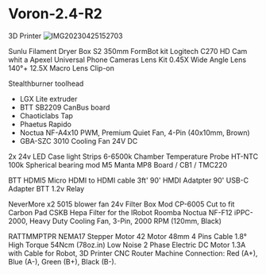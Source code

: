 # Voron-2.4-R2
3D Printer
![IMG20230425152703](https://github.com/baz-snow-ss/Voron-2.4-R2/assets/99566898/d70d49a9-5046-4459-ac16-60790c98a5e6)

Sunlu Filament Dryer Box S2
350mm FormBot kit
Logitech C270 HD Cam whit a Apexel Universal Phone Cameras Lens Kit 0.45X Wide Angle Lens 140°+ 12.5X Macro Lens Clip-on

Stealthburner toolhead
 - LGX Lite extruder
 - BTT SB2209 CanBus board
 - Chaoticlabs Tap
 - Phaetus Rapido
 - Noctua NF-A4x10 PWM, Premium Quiet Fan, 4-Pin (40x10mm, Brown)
 - GBA-SZC 3010 Cooling Fan 24V DC
  
2x 24v LED Case light Strips 6-6500k
Chamber Temperature Probe HT-NTC 100k
Spherical bearing mod M5
Manta MP8 Board / CB1 / TMC220

BTT HDMI5
Micro HDMI to HDMI cable 3ft'
90' HMDI Adatpter
90' USB-C Adapter
BTT 1.2v Relay

NeverMore x2 5015 blower fan 24v
Filter Box Mod
CP-6005 Cut to fit Carbon Pad
CSKB Hepa Filter for the IRobot Roomba 
Noctua NF-F12 iPPC-2000, Heavy Duty Cooling Fan, 3-Pin, 2000 RPM (120mm, Black)


RATTMMPTPR NEMA17 Stepper Motor 42 Motor 48mm 4 Pins Cable 1.8° High Torque 54Ncm (78oz.in) Low Noise 2 Phase Electric DC Motor 1.3A with Cable for Robot, 3D Printer CNC Router Machine
Connection:
Red (A+), Blue (A-), Green (B+), Black (B-).
